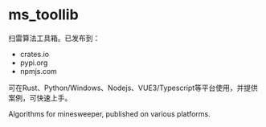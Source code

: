 # ms_toollib

扫雷算法工具箱。已发布到：

- crates.io
- pypi.org
- npmjs.com

可在Rust、Python/Windows、Nodejs、VUE3/Typescript等平台使用，并提供案例，可快速上手。

Algorithms for minesweeper, published on various platforms.
